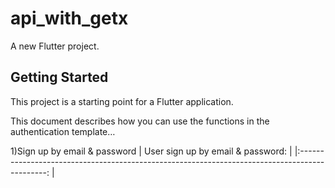 # api_with_getx

A new Flutter project.

## Getting Started

This project is a starting point for a Flutter application.


This document describes how you can use the functions in the authentication template… 

1)Sign up by email & password
|     User sign up by email & password:                                                       |
|:---------------------------------------------------------------------------------------------:          |




